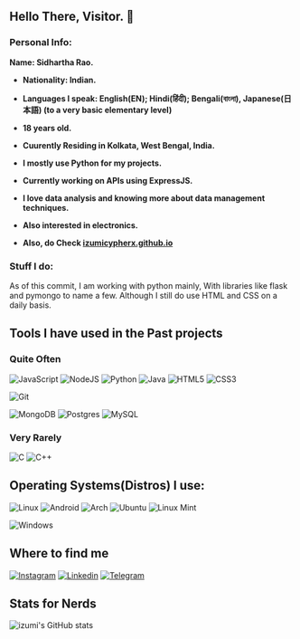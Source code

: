 ## Hello There, Visitor. :wave:

### Personal Info:

<b>
  Name: Sidhartha Rao. 
  
  - Nationality: Indian.
  
  - Languages I speak: English(EN); Hindi(हिंदी); Bengali(বাংলা), Japanese(日本語) (to a very basic elementary level)
  
  - 18 years old.
  
  - Cuurently Residing in Kolkata, West Bengal, India.
  
  - I mostly use Python for my projects.

  - Currently working on APIs using ExpressJS.

  - I love data analysis and knowing more about data management techniques.
  
  - Also interested in electronics.
  
  - Also, do Check [izumicypherx.github.io](https://izumicypherx.github.io)
 </b> 
 
 ### Stuff I do:

 As of this commit, I am working with python mainly, With libraries like flask and pymongo to name a few.
 Although I still do use HTML and CSS on a daily basis.  
 
 ## Tools I have used in the Past projects

 ### Quite Often

 
![JavaScript](https://img.shields.io/badge/javascript-%23323330.svg?style=for-the-badge&logo=javascript&logoColor=%23F7DF1E)
![NodeJS](https://img.shields.io/badge/Node.js-43853D?style=for-the-badge&logo=node.js&logoColor=white)
![Python](https://img.shields.io/badge/python-3670A0?style=for-the-badge&logo=python&logoColor=ffdd54)
![Java](https://img.shields.io/badge/Java-ED8B00?style=for-the-badge&logo=openjdk&logoColor=white)
![HTML5](https://img.shields.io/badge/html5-%23E34F26.svg?style=for-the-badge&logo=html5&logoColor=white)
![CSS3](https://img.shields.io/badge/css3-%231572B6.svg?style=for-the-badge&logo=css3&logoColor=white)

![Git](https://img.shields.io/badge/git-%23F05033.svg?style=for-the-badge&logo=git&logoColor=white)

![MongoDB](https://img.shields.io/badge/mongodb-%FFFFFF.svg?style=for-the-badge&logo=mongodb&logoColor=white)
![Postgres](https://img.shields.io/badge/postgresql-%23316192.svg?style=for-the-badge&logo=postgresql&logoColor=white)
![MySQL](https://img.shields.io/badge/mysql-%FFFF23.svg?style=for-the-badge&logo=mysql&logoColor=white)

### Very Rarely
![C](https://img.shields.io/badge/c-%2300599C.svg?style=for-the-badge&logo=c&logoColor=white)
![C++](https://img.shields.io/badge/C++-00599C?style=for-the-badge&logo=cpp&logoColor=white)


## Operating Systems(Distros) I use:

![Linux](https://img.shields.io/badge/Linux-FCC624?style=for-the-badge&logo=linux&logoColor=black)
![Android](https://img.shields.io/badge/Android-3DDC84?style=for-the-badge&logo=android&logoColor=white)
![Arch](https://img.shields.io/badge/Arch%20Linux-1793D1?logo=arch-linux&logoColor=fff&style=for-the-badge)
![Ubuntu](https://img.shields.io/badge/Ubuntu-E95420?style=for-the-badge&logo=ubuntu&logoColor=white)
![Linux Mint](https://img.shields.io/badge/Linux_Mint-87CF3E?style=for-the-badge&logo=linux-mint&logoColor=white)

![Windows](https://img.shields.io/badge/Windows-0078D6?style=for-the-badge&logo=windows&logoColor=white)

## Where to find me

[![Instagram](https://img.shields.io/badge/-Instagram-FF90D8?style=for-the-badge&logo=Instagram&logoColor=gradientred)](https://www.instagram.com/IzumiCypherX)
[![Linkedin](https://img.shields.io/badge/LinkedIn-0077B5?style=for-the-badge&logo=linkedin&logoColor=white)](https://www.linkedin.com/in/sidhartharao/)
[![Telegram](https://img.shields.io/badge/Telegram-2CA5E0?style=for-the-badge&logo=telegram&logoColor=white)](https://t.me/TheSidharthaRao)


## Stats for Nerds

![izumi's GitHub stats](https://github-readme-stats.vercel.app/api?username=izumicypherx&bg_color=1e1e2e&text_color=cdd6f4&icon_color=cba6f7&title_color=94e2d5)
